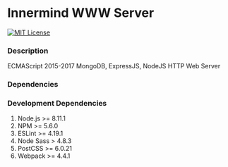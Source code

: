 # Innermind WWW Server
[![MIT License][license-image]][license-url]

### Description
ECMAScript 2015-2017 MongoDB, ExpressJS, NodeJS HTTP Web Server

### Dependencies

### Development Dependencies
1. Node.js >= 8.11.1
2. NPM >= 5.6.0
3. ESLint >= 4.19.1
4. Node Sass > 4.8.3
5. PostCSS >= 6.0.21
6. Webpack >= 4.4.1

[license-url]: LICENSE
[license-image]: http://img.shields.io/badge/license-MIT-000000.svg?style=flat-square